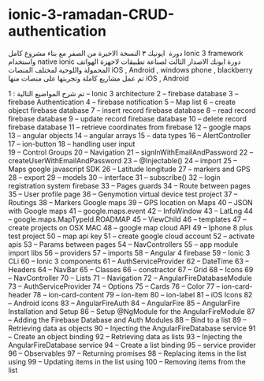 # ionic-3-ramadan-CRUD-authentication


دورة  ايونيك ٣  النسخة الاخيرة من الصفر مع بناء مشروع كامل Ionic 3 framework واستخدام native ionic
دورة ايونك الاصدار الثالث لصناعة تطبيقات لاجهزة الهواتف المحمولة واللوحية لمختلف المنصات iOS , Android , windows phone , blackberry
تم عمل مشاريع كاملة وتجربتها على منصات منها iOS , Android



تم شرح المواضيع التالية :
1 – Ionic 3 architecture
2 – firebase database
3 – firebase Authentication
4 – firebase notification
5 – Map list
6 – create object firebase database
7 – insert record firebase database
8 – read record firebase database
9 – update record firebase database
10 – delete record firebase database
11 – retrieve coordinates from firebase
12 – google maps
13 – angular objects
14 –   angular arrays
15 – data types
16 –   AlertController
17 –   ion-button
18 –  handling user input         
19 –   Control Groups
20 –  Navigation
21 –  signInWithEmailAndPassword
22 – createUserWithEmailAndPassword
23 –  @Injectable()
24 –  import
25 – Maps google javascript SDK
26 –  Latitude longitude
27 – markers and GPS
28 –  export
29 –  models
30 –  interface
31 –  subscribe()
32 – login registration system firebase
33 – Pages guards
34 – Route between pages
35 – User profile page
36 – Genymotion virtual device test project
37 – Routings
38 – Markers Google maps
39 – GPS location on Maps
40 – JSON with Google maps
41 –  google.maps.event
42 –  InfoWindow
43 –  LatLng
44 –  google.maps.MapTypeId.ROADMAP
45 – ViewChild
46 –  templates
47 – create projects on OSX MAC
48 –  google map cloud API
49 – Iphone 8 plus test project
50 – map api key
51 – create google cloud account
52 –  activate apis
53 – Params between pages
54 – NavControllers
55 – app module import libs
56 – providers
57 – imports
58 – Angular 4 firebase
59 – Ionic 3 CLi
60 – Ionic 3 components
61 –  AuthServiceProvider
62 – DateTime
63 – Headers
64 – NavBar
65 – Classes
66 – constractor
67 – Grid
68 – Icons
69 –  NavController
70 – Lists
71 – Navigation
72 –  AngularFireDatabaseModule
73 –  AuthServiceProvider
74 – Options
75 – Cards
76 – Color
77 – ion-card-header
78 – ion-card-content
79 – ion-item
80 – ion-label
81 – iOS Icons
82 – Android icons
83 –  AngularFireAuth
84 – AngularFire
85 – AngularFire Installation and Setup
86 – Setup @NgModule for the AngularFireModule
87 – Adding the Firebase Database and Auth Modules
88 – Bind to a list
89 – Retrieving data as objects
90 – Injecting the AngularFireDatabase service
91 – Create an object binding
92 – Retrieving data as lists
93 – Injecting the AngularFireDatabase service
94 – Create a list binding
95 –     service provider
96 – Observables
97 – Returning promises
98 – Replacing items in the list using
99 – Updating items in the list using
100 – Removing items from the list
